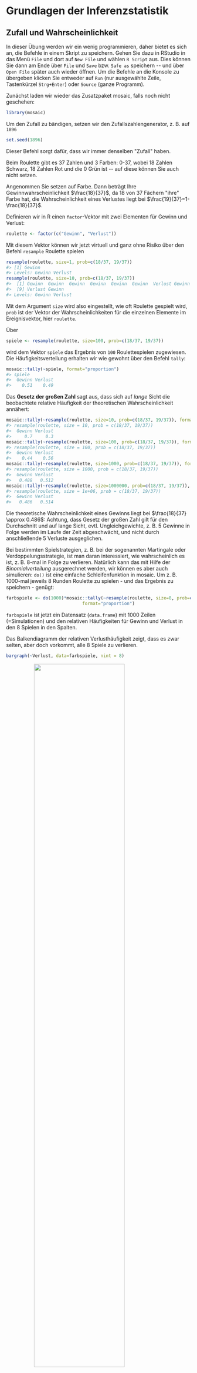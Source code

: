 


# Grundlagen der Inferenzstatistik

## Zufall und Wahrscheinlichkeit
In dieser Übung werden wir ein wenig programmieren, daher bietet es sich an, die Befehle in einem Skript zu speichern. Gehen Sie dazu in RStudio in das Menü `File` und dort auf `New File` und wählen `R Script` aus. Dies können Sie dann am Ende über `File` und `Save` bzw. `Safe as` speichern -- und über `Open File` später auch wieder öffnen. Um die Befehle an die Konsole zu übergeben klicken Sie entweder auf `Run` (nur ausgewählte Zeile, Tastenkürzel `Strg+Enter`) oder `Source` (ganze Programm).

Zunächst laden wir wieder das Zusatzpaket mosaic, falls noch nicht geschehen:

```r
library(mosaic)
```

Um den Zufall zu bändigen, setzen wir den Zufallszahlengenerator, z. B. auf `1896`


```r
set.seed(1896)
```
Dieser Befehl sorgt dafür, dass wir immer denselben "Zufall" haben.

Beim Roulette gibt es 37 Zahlen und 3 Farben: 0-37, wobei 18 Zahlen Schwarz, 18 Zahlen Rot und die 0 Grün ist -- auf diese können Sie auch nicht setzen.

Angenommen Sie setzen auf Farbe. Dann beträgt Ihre Gewinnwahrscheinlichkeit $\frac{18}{37}$, da 18 von 37 Fächern "ihre" Farbe hat, die Wahrscheinlichkeit eines Verlustes liegt bei $\frac{19}{37}=1-\frac{18}{37}$. 

Definieren wir in R einen `factor`-Vektor mit zwei Elementen für Gewinn und Verlust:

```r
roulette <- factor(c("Gewinn", "Verlust"))
```
Mit diesem Vektor können wir jetzt virtuell und ganz ohne Risiko über den Befehl `resample` Roulette spielen


```r
resample(roulette, size=1, prob=c(18/37, 19/37))
#> [1] Gewinn
#> Levels: Gewinn Verlust
resample(roulette, size=10, prob=c(18/37, 19/37))
#>  [1] Gewinn  Gewinn  Gewinn  Gewinn  Gewinn  Gewinn  Verlust Gewinn 
#>  [9] Verlust Gewinn 
#> Levels: Gewinn Verlust
```
Mit dem Argument `size` wird also eingestellt, wie oft Roulette gespielt wird, `prob` ist der Vektor der Wahrscheinlichkeiten für die einzelnen Elemente im Ereignisvektor, hier `roulette`.

Über

```r
spiele <- resample(roulette, size=100, prob=c(18/37, 19/37))
```
wird dem Vektor `spiele` das Ergebnis von `100` Roulettespielen zugewiesen. Die Häufigkeitsverteilung erhalten wir wie gewohnt über den Befehl `tally`:

```r
mosaic::tally(~spiele, format="proportion")
#> spiele
#>  Gewinn Verlust 
#>    0.51    0.49
```

Das **Gesetz der großen Zahl** sagt aus, dass sich auf *lange* Sicht die beobachtete relative Häufigkeit der theoretischen Wahrscheinlichkeit annähert:

```r
mosaic::tally(~resample(roulette, size=10, prob=c(18/37, 19/37)), format="proportion")
#> resample(roulette, size = 10, prob = c(18/37, 19/37))
#>  Gewinn Verlust 
#>     0.7     0.3
mosaic::tally(~resample(roulette, size=100, prob=c(18/37, 19/37)), format="proportion")
#> resample(roulette, size = 100, prob = c(18/37, 19/37))
#>  Gewinn Verlust 
#>    0.44    0.56
mosaic::tally(~resample(roulette, size=1000, prob=c(18/37, 19/37)), format="proportion")
#> resample(roulette, size = 1000, prob = c(18/37, 19/37))
#>  Gewinn Verlust 
#>   0.488   0.512
mosaic::tally(~resample(roulette, size=1000000, prob=c(18/37, 19/37)), format="proportion")
#> resample(roulette, size = 1e+06, prob = c(18/37, 19/37))
#>  Gewinn Verlust 
#>   0.486   0.514
```

Die theoretische Wahrscheinlichkeit eines Gewinns liegt bei $\frac{18}{37} \approx 0.486$: Achtung, dass Gesetz der großen Zahl gilt für den Durchschnitt und auf lange Sicht, evtl. Ungleichgewichte, z. B. 5 Gewinne in Folge werden im Laufe der Zeit abgeschwächt, und nicht durch anschließende 5 Verluste ausgeglichen.

Bei bestimmten Spielstrategien, z. B. bei der sogenannten Martingale oder Verdoppelungsstrategie, ist man daran interessiert, wie wahrscheinlich es ist, z. B. 8-mal in Folge zu verlieren. Natürlich kann das mit Hilfe der *Binomialverteilung* ausgerechnet werden, wir können es aber auch simulieren: `do()` ist eine einfache Schleifenfunktion in mosaic. Um z. B. 1000-mal jeweils 8 Runden Roulette zu spielen - und das Ergebnis zu speichern - genügt:



```r
farbspiele <- do(1000)*mosaic::tally(~resample(roulette, size=8, prob=c(18/37, 19/37)), 
                             format="proportion")
```
`farbspiele` ist jetzt ein Datensatz (`data.frame`) mit 1000 Zeilen (=Simulationen) und den relativen Häufigkeiten für Gewinn und Verlust in den 8 Spielen in den Spalten.

Das Balkendiagramm der relativen Verlusthäufigkeit zeigt, dass es zwar selten, aber doch vorkommt, alle 8 Spiele zu verlieren.

```r
bargraph(~Verlust, data=farbspiele, nint = 8)
```

<img src="062_Inferenz_Grundlagen_files/figure-html/unnamed-chunk-8-1.png" width="70%" style="display: block; margin: auto;" />

Wir haben in 4 von 1000 Wiederholungen nur verloren, d. h. 8 von 8 Spielen.


***
**Übung:** 

1.  Wenn Sie statt auf Farbe auf eine Zahl setzen, beträgt Ihre Gewinnwahrscheinlichkeit $\frac{1}{37}$. Simulieren Sie 1000-mal 10 Spiele. Wie oft haben Sie mindestens 1-mal gewonnen?

***

Wenn wir uns die Verteilung der Daten der Übung angucken

```r
zahlspiele <- do(1000)*mosaic::tally(~resample(roulette, size=10, 
                                       prob=c(1/37, 36/37)), format="proportion")
bargraph(~Gewinn, data=zahlspiele)
```

<img src="062_Inferenz_Grundlagen_files/figure-html/unnamed-chunk-9-1.png" width="70%" style="display: block; margin: auto;" />

stellen wir fest, dass diese Daten (leider) extrem rechtsschief sind, d. h., i. d. R. gewinnen wir in keiner der 10 Runden, Gewinn=0. Wenn wir  `size=10` durch `size=10000` ersetzen (d. h., bei jeden der 1000 Simulationen 10000 Runden spielen), passiert folgendes (Darstellung jetzt als Histogramm, da es zu sehr viele mögliche Ausprägungen für die Anzahl Gewinne gibt):


```r
zahlspiele2 <- do(1000)*mosaic::tally(~resample(roulette, size=10000, 
                                        prob=c(1/37, 36/37)), format="proportion")
histogram(~Gewinn, data=zahlspiele2)
```

<img src="062_Inferenz_Grundlagen_files/figure-html/unnamed-chunk-10-1.png" width="70%" style="display: block; margin: auto;" />

Die Daten werden *normaler*, symmetrischer, d. h., die Verteilung des Gewinnanteilswertes nähert sich einer Normalverteilung an. Diese Phänomen ist der Hintergrund des **Zentralen Grenzwertsatzes**.

***
**Übung:** 

2.  Zurück zum Farbspiel (`farbspiele`): Wie hoch schätzen Sie die Wahrscheinlichkeit anhand der Simulation, dass Sie mindestens die Hälfte Ihrer 8 Spiele gewinnen? 

***
Richtig: 0.585, das ist also anscheinend recht wahrscheinlich, während der relative Anteil der Spiele, in denen Sie maximal 1 der 8 Spiele gewinnen, recht klein ist:

```r
anteil <- sum(farbspiele$Gewinn <= 1/8)/length(farbspiele$Gewinn)
anteil
```
Das kommt also eher selten vor. Pech. Vielleicht würden Ihnen aber auch Zweifel kommen, ob der Tisch fair ist. In der Simulation liegt also die Wahrscheinlichkeit, bei einem fairen Tisch bei 8 Spielen höchstens einmal zu gewinnen bei 3.6%. 

## Hypothesentest, p-Wert und Konfidenzintervall

Im Paper 
*Hose, C., Lübke, K., Nolte, T., und Obermeier, T. (2012): Ratingprozess und Ratingergebnis: Ein Experiment bei qualitativen Ratingkriterien, Kredit & Rating Praxis (6), 12-14* 
wird folgendes Experiment untersucht: Unterscheidet sich die Einschätzung (Rating) eines Unternehmens, je nach dem, ob die Person alleiniger Entscheider (Typ A) oder derjenige ist, der die  Entscheidungsvorlage vorbereitet (Typ B). Im Rahmen des Experiments wurden die Studierenden zufällig den verschiedenen Typen A und B zugeordnet. Von 151 alleinigen Entscheidern (Typ A) beurteilten 79 das Beispielunternehmen überwiegend positiv (++, +), von 143 Entscheidungsvorlagenerstellern (Typ B) entschieden ebenfalls 79 überwiegend positiv. 

Zeigt das unterschiedliche Verhältnis: Typ A: $\frac{79}{151}=52.32$% zu Typ B: $\frac{79}{143}=55.24$%, dass alleinige Entscheider die Bonität kritischer einstufen, oder könnte das Ergebnis Zufall sein?

Das Chancenverhältnis, das **Odds Ratio** liegt bei $\frac{\frac{79}{151-79}}{\frac{79}{143-79}}=0.89$, dass ein alleiniger Entscheider positiv einstuft -- im Vergleich zum vorläufigen Entscheider.

Zunächst erzeugen wir einen Vektor der Länge 2 mit den Entscheidungstypen, aus dem wir simulieren können:


```r
typ <- factor(c("A", "B"))
entscheider <- rep(typ, c(151,143))
mosaic::tally(~entscheider)
#> entscheider
#>   A   B 
#> 151 143
```

sowie einen Vektor der Entscheidungen:


```r
rating <- factor(c("Positiv", "Nicht Positiv"))
entscheidungen <- rep(rating, c(79+79, (151+143)-(79+79)))
mosaic::tally(~entscheidungen)
#> entscheidungen
#> Nicht Positiv       Positiv 
#>           136           158
```

Aus diesem Vektor ziehen wir eine zufällige Stichprobe von 151 Entscheidungen von Typ A.

```r
simentscheidung <- sample(entscheidungen, size=151)
mosaic::tally(~simentscheidung)
#> simentscheidung
#> Nicht Positiv       Positiv 
#>            71            80
```
Hier wären also zufällig 80 der 151 Entscheidungen den Typ A Positiv gewesen -- wenn es keinen Zusammanhang zwischen Typ und Rating gibt.

Wir oft kommt also zufällig heraus, dass mindestens 79 der 151 Entscheidungen des Typs A positiv zugeordnet werden? Simulieren wir das z. B. 1000-mal:

```r
entsim <- do(1000)*mosaic::tally(~sample(entscheidungen, size=151))
sum(entsim$"Positiv">=79)/length(entsim$"Positiv")
#> [1] 0.72
```

Unter der **Nullhyothese**, dass das Ergebnis zufällig war, wurden in der Simulation in 72% der Fälle mindestens 79 dem Typ B zugeordnet. Dieser **p-Wert** spricht also nicht wirklich gegen das Zufallsmodell.
*Hinweis:* Wir werden in späteren Kapiteln bessere Methoden kennenlernen, insbesondere auch solche die alle Informationen aus den Daten enthalten und sich nicht nur auf einen Anteilswert beziehen.


Über

```r
typA <- rep(rating, c(79, 151-79))
```
erzeugen wir uns einen Vektor, der die $79$ positiven und $151-79$ nicht positiven Urteile von Typ A (alleinige Entscheidung) enthält.

```r
mosaic::tally(~ typA)
#> typA
#> Nicht Positiv       Positiv 
#>            72            79
```
Wenn wir jetzt diesen Vektor z. B. 1000-mal resampeln:

```r
typAboot <- do(1000)*mosaic::tally(~resample(typA), format="proportion")
```
erhalten wir 1000 (resampelte) Stichproben, die jeweils einen zufälligen Stichprobenanteil haben:

```r
histogram(~typAboot$Positiv, v=79/151) # 79/151: Anteil der Originalstichprobe
```

<img src="062_Inferenz_Grundlagen_files/figure-html/unnamed-chunk-19-1.png" width="70%" style="display: block; margin: auto;" />

In 95% der Fälle liegt dieser zufällige Stichprobenanteil hier zwischen 

```r
ki <- c(sort(typAboot$Positiv)[1000*0.025], sort(typAboot$Positiv)[1000*(1-0.025)])
ki
#> [1] 0.444 0.603
```
`sort` sortiert den Vektor aufsteigend und über`[]` wird einmal auf das 2.5%-Quantil und einmal auf das 97.5%-Quantil zugegriffen. *Anmerkung*: Sollte z. B. das 2.5%-Quantil nicht auf eine konkrete Beobachtung fallen, so müssten wir runden mit `round()`, abrunden `floor()` bzw. aufrunden `ceiling()`.



```r
histogram(~typAboot$Positiv, v=ki)
```

<img src="062_Inferenz_Grundlagen_files/figure-html/unnamed-chunk-21-1.png" width="70%" style="display: block; margin: auto;" />

Dies ist das **Nicht-parametrische Bootstrap-Konfidenzintervall**.


***
**Übung:** 

3.  Bestimmen Sie das 90% nicht-parametrische Bootstrap-Konfidenzintervall für eine nicht-positive Einschätzung im Fall Entscheidungsvorlage (Typ B). Würde damit eine Nullyhpothese $p=0.6$ zum Signifikanzniveau 10% verworfen?

***




## Rechnen mit der Normalverteilung

In der Finanzwissenschaft wird häutig die Annahme verwendet, dass die (logarithmierten) Renditen von Anlagen normalverteilt sind. 

Hier drei Kennzahlen der logarithmierten Tagesrenditen von Aktienunternehmen in 2015 in %.

Anlage | AAPL | FB | GOOGL |
-------|------|----|-------|
Mittelwert|-0.08|0.11|0.15|
Standardabweichung|1.69|1.62|1.77|

Unter der Annahme der Normalverteilung der logarithmierten Renditen können wir jetzt die Wahrscheinlichkeit eines Tagesverlustes der Apple Aktie (AAPL) berechnen über

```r
xpnorm(0, mean=-0.08, sd=1.69 )
#> 
#> If X ~ N(-0.08, 1.69), then 
#> 
#> 	P(X <= 0) = P(Z <= 0.0473) = 0.519
#> 	P(X >  0) = P(Z >  0.0473) = 0.481
#> [1] 0.519
```

<img src="062_Inferenz_Grundlagen_files/figure-html/unnamed-chunk-22-1.png" width="70%" style="display: block; margin: auto;" />

Die mosaic Funktion `xpnorm` ist eine Erweiterung der normalen R Funktion `pnorm`, die den Wert der Verteilungsfunktion an einer gegebenen Stelle zurückgibt -- für jede Verteilung wird hierfür der vorgestellte Buchstabe `p` verwendet. 

Für Facebook (FB) lag die Wahrscheinlichkeit eines Gewinns demnach bei

```r
xpnorm(0, mean=0.11, sd=1.62, lower.tail = FALSE)
#> 
#> If X ~ N(0.11, 1.62), then 
#> 
#> 	P(X <= 0) = P(Z <= -0.0679) = 0.473
#> 	P(X >  0) = P(Z >  -0.0679) = 0.527
#> [1] 0.527
```

<img src="062_Inferenz_Grundlagen_files/figure-html/unnamed-chunk-23-1.png" width="70%" style="display: block; margin: auto;" />

***
**Übung:** 

4.  Welche der drei Aktien hat die höchste Wahrscheinlichkeit eine Tagesrendite über 2.5% zu erzielen?

***


Dabei wird hier immer auch die Z-Transformation, die Standardisierung, mit angegeben.
Am 26.05.2015 ($r=-2.23$) betrug der $z$-Wert der Apple Aktie demnach bei

```r
(-2.23 - (-0.08)) / 1.69
#> [1] -1.27
```
Die Tagesrendite von Apple war also 1.272 Standardabweichungen *unter* dem Mittelwert. 
Für Facebook lag die Tagesrendite bei -1.51, der $z$-Wert demnach bei:

```r
(-1.51 - (0.11)) / 1.62
#> [1] -1
```
Der 26. Mai 2015 war also auch für Facebook-Anlegerinnen kein guter Tag, aber immer noch besser als bei Apple.

***
**Übung:** 

5.  Die Rendite von Google am 26.05.2015 betrug -1.33. Wie hoch ist der $z$-Wert? Interpretieren Sie die Aussage des Ergebnisses.

***

Wenn wir zu einen gegebenen Wert der Rendite den Wert der Verteilungsfunktion, d. h. den prozentualen Anteil kleiner oder gleich großer Werte suchen ($P(X \leq x)$) verwenden wir `pnorm` bzw. `xpnorm`. Wenn die Überschreitungswahrscheinlichkeit ($P(X>x)$) gesucht ist, kann zusätzlich die Option `lower.tail = TRUE` gesetzt werden, oder `1-pnorm()` gerechnet werden.

Um zu einem gegebenen Anteil (Prozentwert) den zugehörigen Wert der Rendite zu finden, wir also das Quantil suchen, dann wird `p` durch `q` ersetzt, also `qnorm` bzw. `xqnorm`.

Z. B. für die 5% schlechtesten Tage der Appleaktie

```r
mosaic::xqnorm(0.05, mean=-0.08, sd=1.69 )
#> 	P(X <= -2.85980262954799) = 0.05
#> 	P(X >  -2.85980262954799) = 0.95
#> [1] -2.86
```

<img src="062_Inferenz_Grundlagen_files/figure-html/unnamed-chunk-26-1.png" width="70%" style="display: block; margin: auto;" />
Die Wahrscheinlichkeit beträgt also 5%, dass die Tagesrendite unter -2.86 liegt.

Für die Facebook Aktie gilt, dass Sie nur mit einer Wahrscheinlichkeit von 1% über 3.879 lag:

```r
mosaic::xqnorm(0.01, mean=0.11, sd=1.62, lower.tail = FALSE)
```

***
**Übung:** 

6.  Sie wollen Ihre Google-Aktien absichern. Wie groß ist bei einer maximalen Eintretenswahrscheinlichkeit von 1% der Tagesverlust mindestens?

***

## Übung

In einem Test zur Achtsamkeit *Sauer S, Lemke J, Wittmann M, Kohls N, Mochty U, and Walach H. (2012) How long is now for mindfulness meditators? Personality and Individual Differences 52(6), 750–754* konnten 34 von 38 Studienteilnehmern der Kontrollgruppe nach einer Instruktion die Dauer der Fixierung des Necker Würfels (Link/Bild) steigern.

1.  Kann diese Verbesserung bei fast 90% der Personen zufällig sein? Bestimmen Sie die Wahrscheinlichkeit, dass zufällig mindestens 34 von 38 Personen eine Verbesserung erzielen mit Hilfe einer Simulation.
2.  Bestimmen Sie ein nicht-paramatrisches Bootstrap-Konfidenzintervall, dass den Anteilswert der Verbesserung in 95% der Fälle überdeckt.    

Der IQ hat nach Konstruktion einen arithmetischen Mittelwert von 100 bei einer Standardabweichung von 15.

3.  Wie hoch ist der Anteil der Personen mit einem IQ von 130 oder größer?
4.  Welchen IQ sollte eine Person mindestens haben, wenn Sie zu den 1% Personen mit dem höchsten IQ gehören will?



## Literatur


- David M. Diez, Christopher D. Barr, Mine &Ccedil;etinkaya-Rundel (2014): *Introductory Statistics with Randomization and Simulation*, [https://www.openintro.org/stat/textbook.php?stat_book=isrs](https://www.openintro.org/stat/textbook.php?stat_book=isrs),  Kapitel 2
- Nicholas J. Horton, Randall Pruim, Daniel T. Kaplan (2015): Project MOSAIC Little Books *A Student's Guide to R*,  [https://github.com/ProjectMOSAIC/LittleBooks/raw/master/StudentGuide/MOSAIC-StudentGuide.pdf](https://github.com/ProjectMOSAIC/LittleBooks/raw/master/StudentGuide/MOSAIC-StudentGuide.pdf), Kapitel 3.5, 3.6
- Chester Ismay, Albert Y. Kim (2017): ModernDive -- An Introduction to Statistical and Data Sciences via R, [https://ismayc.github.io/moderndiver-book/](https://ismayc.github.io/moderndiver-book/)
- Maike Luhmann (2015): *R für Einsteiger*, Kapitel 12
- Andreas Quatember (2010): *Statistik ohne Angst vor Formeln*, Kapitel 2, 3.1-3.3, 3.13
- Daniel Wollschläger (2014): *Grundlagen der Datenanalyse mit R*, Kapitel 5, 11



## Lizenz

Diese Übung wurde von Karsten Lübke entwickelt und orientiert sich an der Übung zum Buch [OpenIntro](https://www.openintro.org/stat/index.php?stat_book=isrs) von Andrew Bray, Mine &Ccedil;etinkaya-Rundel und Mark Hansen und steht wie diese unter der Lizenz [Creative Commons Attribution-ShareAlike 3.0 Unported](http://creativecommons.org/licenses/by-sa/3.0). 


## Versionshinweise
* Datum erstellt: 2017-04-12
* R Version: 3.3.2
* `mosaic` Version: 0.14.4
